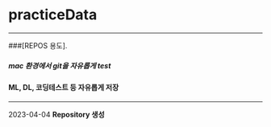 # practiceData

----
###[REPOS 용도].
##### mac 환경에서 git을 자유롭게 test
#### ML, DL, 코딩테스트 등 자유롭게 저장

------------------------------------------
2023-04-04
**Repository 생성**
